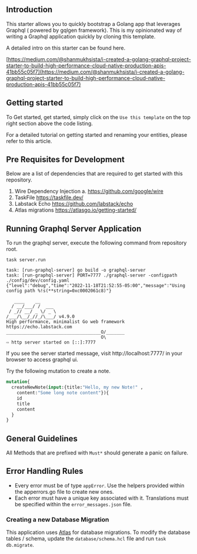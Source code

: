 ## Introduction

This starter allows you to quickly bootstrap a Golang app that leverages Graphql ( powered by gqlgen framework). This is
my opinionated way of writing a Graphql application quickly by cloning this template.

A detailed intro on this starter can be found here.

[https://medium.com/@shanmukhsista/i-created-a-golang-graphql-project-starter-to-build-high-performance-cloud-native-production-apis-41bb55c05f7](https://medium.com/@shanmukhsista/i-created-a-golang-graphql-project-starter-to-build-high-performance-cloud-native-production-apis-41bb55c05f7)

## Getting started

To Get started, get started, simply click on the `Use this template` on the top right section above the code listing.

For a detailed tutorial on getting started and renaming your entities, please refer to this article. 

## Pre Requisites for Development

Below are  a list of dependencies that are required to get started with this repository. 

1. Wire Dependency Injection
   a. https://github.com/google/wire
2. TaskFile https://taskfile.dev/
3. Labstack Echo https://github.com/labstack/echo
4. Atlas migrations https://atlasgo.io/getting-started/


## Running Graphql Server Application

To run the graphql server, execute the following command from repository root.

```
task server.run

task: [run-graphql-server] go build -o graphql-server
task: [run-graphql-server] PORT=7777 ./graphql-server -configpath ./config/dev/config.yaml
{"level":"debug","time":"2022-11-18T21:52:55-05:00","message":"Using config path %!s(**string=0xc0002061c8)"}

   ____    __
  / __/___/ /  ___
 / _// __/ _ \/ _ \
/___/\__/_//_/\___/ v4.9.0
High performance, minimalist Go web framework
https://echo.labstack.com
____________________________________O/_______
                                    O\
⇨ http server started on [::]:7777
```

If you see the server started message, visit http://localhost:7777/ in your browser to access graphql ui.

Try  the following mutation to create a note.


```graphql
mutation{
  createNewNote(input:{title:"Hello, my new Note!" , 
    content:"Some long note content"}){
    id
    title
    content
  }
}
```

## General Guidelines

All Methods that are prefixed with `Must*` should generate a panic on failure.

## Error Handling Rules

* Every error must be of type `appError`. Use the helpers provided within the apperrors.go file to create new ones.
* Each error must have a unique key associated with it. Translations must be specified within the `error_messages.json` file.


### Creating a new Database Migration

This application uses [Atlas](https://atlasgo.io/getting-started/) for database migrations.  To modify
the database tables / schema, update the `database/schema.hcl` file and run `task db.migrate`.
